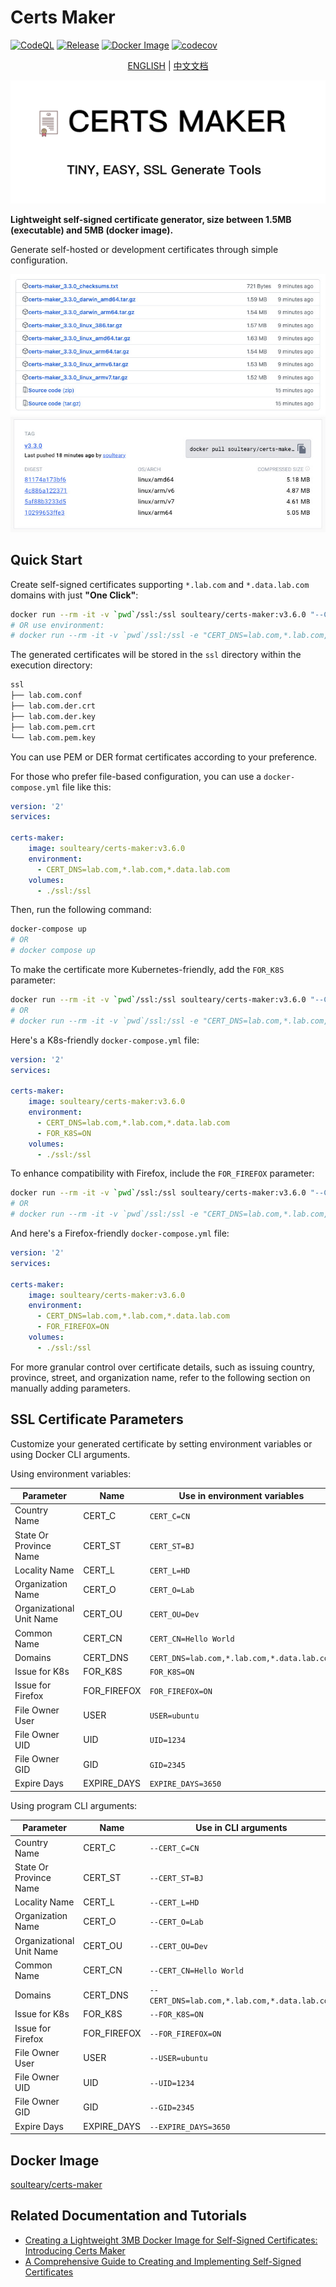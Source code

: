 # Certs Maker

[![CodeQL](https://github.com/soulteary/certs-maker/actions/workflows/github-code-scanning/codeql/badge.svg)](https://github.com/soulteary/certs-maker/actions/workflows/github-code-scanning/codeql) [![Release](https://github.com/soulteary/certs-maker/actions/workflows/release.yaml/badge.svg)](https://github.com/soulteary/certs-maker/actions/workflows/release.yaml) [![Docker Image](https://img.shields.io/docker/pulls/soulteary/certs-maker.svg)](https://hub.docker.com/r/soulteary/certs-maker) [![codecov](https://codecov.io/gh/soulteary/certs-maker/branch/main/graph/badge.svg?token=K12L34CSA4)](https://codecov.io/gh/soulteary/certs-maker)

<p style="text-align: center;">
  <a href="README.md" target="_blank">ENGLISH</a> | <a href="README_CN.md">中文文档</a>
</p>

<img src="logo.png">

**Lightweight self-signed certificate generator, size between 1.5MB (executable) and 5MB (docker image).**

Generate self-hosted or development certificates through simple configuration.

<img src=".github/assets.jpg">
<img src=".github/dockerhub.jpg">

## Quick Start

Create self-signed certificates supporting `*.lab.com` and `*.data.lab.com` domains with just **"One Click"**:

```bash
docker run --rm -it -v `pwd`/ssl:/ssl soulteary/certs-maker:v3.6.0 "--CERT_DNS=lab.com,*.lab.com,*.data.lab.com"
# OR use environment:
# docker run --rm -it -v `pwd`/ssl:/ssl -e "CERT_DNS=lab.com,*.lab.com,*.data.lab.com" soulteary/certs-maker:v3.6.0
```

The generated certificates will be stored in the `ssl` directory within the execution directory:

```bash
ssl
├── lab.com.conf
├── lab.com.der.crt
├── lab.com.der.key
├── lab.com.pem.crt
└── lab.com.pem.key
```

You can use PEM or DER format certificates according to your preference.

For those who prefer file-based configuration, you can use a `docker-compose.yml` file like this:

```yaml
version: '2'
services:

certs-maker:
    image: soulteary/certs-maker:v3.6.0
    environment:
      - CERT_DNS=lab.com,*.lab.com,*.data.lab.com
    volumes:
      - ./ssl:/ssl
```

Then, run the following command:

```bash
docker-compose up
# OR
# docker compose up
```

To make the certificate more Kubernetes-friendly, add the `FOR_K8S` parameter:

```bash
docker run --rm -it -v `pwd`/ssl:/ssl soulteary/certs-maker:v3.6.0 "--CERT_DNS=lab.com,*.lab.com,*.data.lab.com --FOR_K8S=ON"
# OR
# docker run --rm -it -v `pwd`/ssl:/ssl -e "CERT_DNS=lab.com,*.lab.com,*.data.lab.com" -e "FOR_K8S=ON" soulteary/certs-maker:v3.6.0
```

Here's a K8s-friendly `docker-compose.yml` file:

```yaml
version: '2'
services:

certs-maker:
    image: soulteary/certs-maker:v3.6.0
    environment:
      - CERT_DNS=lab.com,*.lab.com,*.data.lab.com
      - FOR_K8S=ON
    volumes:
      - ./ssl:/ssl
```

To enhance compatibility with Firefox, include the `FOR_FIREFOX` parameter:

```bash
docker run --rm -it -v `pwd`/ssl:/ssl soulteary/certs-maker:v3.6.0 "--CERT_DNS=lab.com,*.lab.com,*.data.lab.com --FOR_FIREFOX=ON"
# OR
# docker run --rm -it -v `pwd`/ssl:/ssl -e "CERT_DNS=lab.com,*.lab.com,*.data.lab.com" -e "FOR_FIREFOX=ON" soulteary/certs-maker:v3.6.0
```

And here's a Firefox-friendly `docker-compose.yml` file:

```yaml
version: '2'
services:

certs-maker:
    image: soulteary/certs-maker:v3.6.0
    environment:
      - CERT_DNS=lab.com,*.lab.com,*.data.lab.com
      - FOR_FIREFOX=ON
    volumes:
      - ./ssl:/ssl
```

For more granular control over certificate details, such as issuing country, province, street, and organization name, refer to the following section on manually adding parameters.

## SSL Certificate Parameters

Customize your generated certificate by setting environment variables or using Docker CLI arguments.

Using environment variables:

| Parameter | Name | Use in environment variables |
| ------ | ------ | ------ |
| Country Name | CERT_C | `CERT_C=CN` |
| State Or Province Name | CERT_ST | `CERT_ST=BJ` |
| Locality Name | CERT_L | `CERT_L=HD` |
| Organization Name | CERT_O | `CERT_O=Lab` |
| Organizational Unit Name | CERT_OU | `CERT_OU=Dev` |
| Common Name | CERT_CN | `CERT_CN=Hello World` |
| Domains | CERT_DNS | `CERT_DNS=lab.com,*.lab.com,*.data.lab.com` |
| Issue for K8s | FOR_K8S | `FOR_K8S=ON` |
| Issue for Firefox | FOR_FIREFOX | `FOR_FIREFOX=ON` |
| File Owner User | USER | `USER=ubuntu` |
| File Owner UID | UID | `UID=1234` |
| File Owner GID | GID | `GID=2345` |
| Expire Days | EXPIRE_DAYS | `EXPIRE_DAYS=3650` |

Using program CLI arguments:

| Parameter | Name | Use in CLI arguments |
| ------ | ------ | ------ |
| Country Name | CERT_C | `--CERT_C=CN` |
| State Or Province Name | CERT_ST | `--CERT_ST=BJ` |
| Locality Name | CERT_L | `--CERT_L=HD` |
| Organization Name | CERT_O | `--CERT_O=Lab` |
| Organizational Unit Name | CERT_OU | `--CERT_OU=Dev` |
| Common Name | CERT_CN | `--CERT_CN=Hello World` |
| Domains | CERT_DNS | `--CERT_DNS=lab.com,*.lab.com,*.data.lab.com` |
| Issue for K8s | FOR_K8S | `--FOR_K8S=ON` |
| Issue for Firefox | FOR_FIREFOX | `--FOR_FIREFOX=ON` |
| File Owner User | USER | `--USER=ubuntu` |
| File Owner UID | UID | `--UID=1234` |
| File Owner GID | GID | `--GID=2345` |
| Expire Days | EXPIRE_DAYS | `--EXPIRE_DAYS=3650` |

## Docker Image

[soulteary/certs-maker](https://hub.docker.com/r/soulteary/certs-maker)

## Related Documentation and Tutorials

- [Creating a Lightweight 3MB Docker Image for Self-Signed Certificates: Introducing Certs Maker](https://soulteary.com/2022/10/22/make-docker-tools-image-with-only-3md-self-signed-certificate-certs-maker.html)
- [A Comprehensive Guide to Creating and Implementing Self-Signed Certificates](https://soulteary.com/2021/02/06/how-to-make-and-use-a-self-signed-certificate.html)
